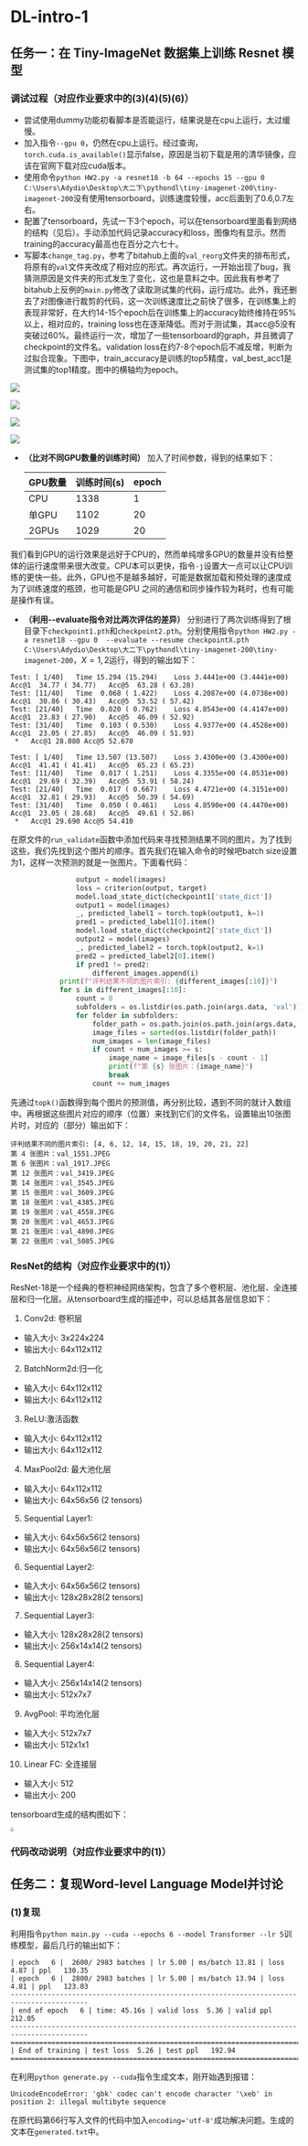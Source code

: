 # DL-intro-1

## 任务一：**在** **Tiny-ImageNet** **数据集上训练** **Resnet** 模型

### 调试过程（对应作业要求中的(3)(4)(5)(6)）

- 尝试使用dummy功能初看脚本是否能运行，结果说是在cpu上运行，太过缓慢。
- 加入指令`--gpu 0`，仍然在cpu上运行。经过查询，`torch.cuda.is_available()`显示false，原因是当初下载是用的清华镜像，应该在官网下载对应cuda版本。
- 使用命令`python HW2.py -a resnet18 -b 64 --epochs 15 --gpu 0 C:\Users\Adydio\Desktop\大二下\pythondl\tiny-imagenet-200\tiny-imagenet-200`没有使用tensorboard，训练速度较慢，acc后面到了0.6,0.7左右。
- 配置了tensorboard，先试一下3个epoch，可以在tensorboard里面看到网络的结构（见后）。手动添加代码记录accuracy和loss，图像均有显示。然而training的accuracy最高也在百分之六七十。
- 写脚本`change_tag.py`，参考了bitahub上面的`val_reorg`文件夹的排布形式，将原有的`val`文件夹改成了相对应的形式。再次运行，一开始出现了bug，我猜测原因是文件夹的形式发生了变化，这也是意料之中。因此我有参考了bitahub上反例的`main.py`修改了读取测试集的代码，运行成功。此外，我还删去了对图像进行裁剪的代码，这一次训练速度比之前快了很多，在训练集上的表现非常好，在大约14-15个epoch后在训练集上的accuracy始终维持在95%以上，相对应的，training loss也在逐渐降低。而对于测试集，其acc@5没有突破过60%。最终运行一次，增加了一些tensorboard的graph，并且微调了checkpoint的文件名。validation loss在约7-8个epoch后不减反增，判断为过拟合现象。下图中，train_accuracy是训练的top5精度，val_best_acc1是测试集的top1精度。图中的横轴均为epoch。

![](images/image-20230527153419125.png)

![](images/image-20230527153534316.png)

![](images/image-20230527153557219.png)

![](images/image-20230527153613513.png)

- **（比对不同GPU数量的训练时间）** 加入了时间参数，得到的结果如下：

  | GPU数量 | 训练时间(s) | epoch |
  | ------- | ----------- | ----- |
  | CPU     | 1338        | 1     |
  | 单GPU   | 1102        | 20    |
  | 2GPUs   | 1029        | 20    |

我们看到GPU的运行效果是远好于CPU的，然而单纯增多GPU的数量并没有给整体的运行速度带来很大改变。CPU本可以更快，指令`-j`设置大一点可以让CPU训练的更快一些。此外，GPU也不是越多越好，可能是数据加载和预处理的速度成为了训练速度的瓶颈，也可能是GPU 之间的通信和同步操作较为耗时，也有可能是操作有误。

- **（利用--evaluate指令对比两次评估的差异）** 分别进行了两次训练得到了根目录下`checkpoint1.pth`和`checkpoint2.pth`。分别使用指令`python HW2.py -a resnet18 --gpu 0  --evaluate --resume checkpointX.pth C:\Users\Adydio\Desktop\大二下\pythondl\tiny-imagenet-200\tiny-imagenet-200`，$X=1,2$运行，得到的输出如下：

```
Test: [ 1/40]   Time 15.294 (15.294)    Loss 3.4441e+00 (3.4441e+00)    Acc@1  34.77 ( 34.77)   Acc@5  63.28 ( 63.28)
Test: [11/40]   Time  0.068 ( 1.422)    Loss 4.2087e+00 (4.0738e+00)    Acc@1  30.86 ( 30.43)   Acc@5  53.52 ( 57.42)
Test: [21/40]   Time  0.020 ( 0.762)    Loss 4.8543e+00 (4.4147e+00)    Acc@1  23.83 ( 27.90)   Acc@5  46.09 ( 52.92)
Test: [31/40]   Time  0.103 ( 0.530)    Loss 4.9377e+00 (4.4528e+00)    Acc@1  23.05 ( 27.85)   Acc@5  46.09 ( 51.93)
 *   Acc@1 28.080 Acc@5 52.670
```

```
Test: [ 1/40]   Time 13.507 (13.507)    Loss 3.4300e+00 (3.4300e+00)    Acc@1  41.41 ( 41.41)   Acc@5  65.23 ( 65.23)
Test: [11/40]   Time  0.017 ( 1.251)    Loss 4.3355e+00 (4.0531e+00)    Acc@1  29.69 ( 32.39)   Acc@5  53.91 ( 58.24)
Test: [21/40]   Time  0.017 ( 0.667)    Loss 4.4721e+00 (4.3151e+00)    Acc@1  32.81 ( 29.93)   Acc@5  50.39 ( 54.69)
Test: [31/40]   Time  0.050 ( 0.461)    Loss 4.8590e+00 (4.4470e+00)    Acc@1  23.05 ( 28.68)   Acc@5  49.61 ( 52.86)
 *   Acc@1 29.690 Acc@5 54.410
```

在原文件的`run_validate`函数中添加代码来寻找预测结果不同的图片。为了找到这些，我们先找到这个图片的顺序。首先我们在输入命令的时候吧batch size设置为1，这样一次预测的就是一张图片。下面看代码：

```python
                output = model(images)
                loss = criterion(output, target)
                model.load_state_dict(checkpoint1['state_dict'])
                output1 = model(images)
                _, predicted_label1 = torch.topk(output1, k=1)
                pred1 = predicted_label1[0].item()
                model.load_state_dict(checkpoint2['state_dict'])
                output2 = model(images)
                _, predicted_label2 = torch.topk(output2, k=1)
                pred2 = predicted_label2[0].item()
                if pred1 != pred2:
                    different_images.append(i)
            print(f"评判结果不同的图片索引: {different_images[:10]}")
            for s in different_images[:10]:
                count = 0
                subfolders = os.listdir(os.path.join(args.data, 'val'))
                for folder in subfolders:
                    folder_path = os.path.join(os.path.join(args.data, 'val'), folder)
                    image_files = sorted(os.listdir(folder_path))
                    num_images = len(image_files)
                    if count + num_images >= s:
                        image_name = image_files[s - count - 1]
                        print(f"第 {s} 张图片：{image_name}")
                        break
                    count += num_images
```

先通过`topk()`函数得到每个图片的预测值，再分别比较，遇到不同的就计入数组中。再根据这些图片对应的顺序（位置）来找到它们的文件名。设置输出10张图片时，对应的（部分）输出如下：

```
评判结果不同的图片索引: [4, 6, 12, 14, 15, 18, 19, 20, 21, 22]
第 4 张图片：val_1551.JPEG
第 6 张图片：val_1917.JPEG
第 12 张图片：val_3419.JPEG
第 14 张图片：val_3545.JPEG
第 15 张图片：val_3609.JPEG
第 18 张图片：val_4385.JPEG
第 19 张图片：val_4558.JPEG
第 20 张图片：val_4653.JPEG
第 21 张图片：val_4890.JPEG
第 22 张图片：val_5085.JPEG
```

### ResNet的结构（对应作业要求中的(1)）

  ResNet-18是一个经典的卷积神经网络架构，包含了多个卷积层、池化层、全连接层和归一化层。从tensorboard生成的描述中，可以总结其各层信息如下：

1. Conv2d: 卷积层
- 输入大小: 3x224x224
- 输出大小: 64x112x112
2. BatchNorm2d:归一化
- 输入大小: 64x112x112
- 输出大小: 64x112x112
3. ReLU:激活函数
- 输入大小: 64x112x112
- 输出大小: 64x112x112
4. MaxPool2d: 最大池化层
- 输入大小: 64x112x112
- 输出大小: 64x56x56 (2 tensors)
5. Sequential Layer1: 
- 输入大小: 64x56x56(2 tensors)
- 输出大小: 64x56x56(2 tensors)
6. Sequential Layer2: 
- 输入大小: 64x56x56(2 tensors)
- 输出大小: 128x28x28(2 tensors)
7. Sequential Layer3: 
- 输入大小: 128x28x28(2 tensors)
- 输出大小: 256x14x14(2 tensors)
8. Sequential Layer4: 
- 输入大小: 256x14x14(2 tensors)
- 输出大小: 512x7x7
9. AvgPool: 平均池化层
- 输入大小: 512x7x7
- 输出大小: 512x1x1
10. Linear FC: 全连接层
- 输入大小: 512
- 输出大小: 200

tensorboard生成的结构图如下：

<img src="images/task1.png" style="zoom:35%;" />

### 代码改动说明（对应作业要求中的(1)）



## 任务二：复现Word-level Language Model并讨论

### (1)复现

利用指令`python main.py --cuda --epochs 6 --model Transformer --lr 5`训练模型，最后几行的输出如下：

```
| epoch   6 |  2600/ 2983 batches | lr 5.00 | ms/batch 13.81 | loss  4.87 | ppl   130.35
| epoch   6 |  2800/ 2983 batches | lr 5.00 | ms/batch 13.94 | loss  4.81 | ppl   123.03
-----------------------------------------------------------------------------------------
| end of epoch   6 | time: 45.16s | valid loss  5.36 | valid ppl   212.05
-----------------------------------------------------------------------------------------
=========================================================================================
| End of training | test loss  5.26 | test ppl   192.94
=========================================================================================
```

在利用`python generate.py --cuda`指令生成文本，刚开始遇到报错：

```
UnicodeEncodeError: 'gbk' codec can't encode character '\xeb' in position 2: illegal multibyte sequence
```

在原代码第66行写入文件的代码中加入`encoding='utf-8'`成功解决问题。生成的文本在`generated.txt`中。
